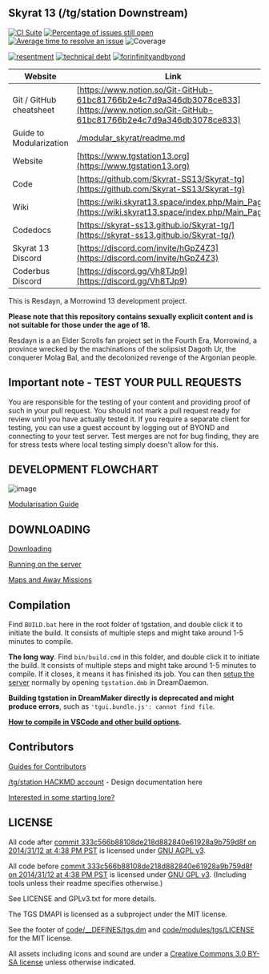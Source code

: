 ## Skyrat 13 (/tg/station Downstream)

[![CI Suite](https://github.com/Skyrat-SS13/Skyrat-tg/workflows/CI%20Suite/badge.svg)](https://github.com/Skyrat-SS13/Skyrat-tg/actions?query=workflow%3A%22CI+Suite%22)
[![Percentage of issues still open](https://isitmaintained.com/badge/open/Skyrat-SS13/Skyrat-tg.svg)](https://isitmaintained.com/project/Skyrat-SS13/Skyrat-tg "Percentage of issues still open")
[![Average time to resolve an issue](https://isitmaintained.com/badge/resolution/Skyrat-SS13/Skyrat-tg.svg)](https://isitmaintained.com/project/Skyrat-SS13/Skyrat-tg "Average time to resolve an issue")
![Coverage](https://img.shields.io/codecov/c/github/Skyrat-SS13/Skyrat-tg)

[![resentment](.github/images/badges/built-with-resentment.svg)](.github/images/comics/131-bug-free.png) [![technical debt](.github/images/badges/contains-technical-debt.svg)](.github/images/comics/106-tech-debt-modified.png) [![forinfinityandbyond](.github/images/badges/made-in-byond.gif)](https://www.reddit.com/r/SS13/comments/5oplxp/what_is_the_main_problem_with_byond_as_an_engine/dclbu1a)

| Website                   | Link                                           |
|---------------------------|------------------------------------------------|
| Git / GitHub cheatsheet   | [https://www.notion.so/Git-GitHub-61bc81766b2e4c7d9a346db3078ce833](https://www.notion.so/Git-GitHub-61bc81766b2e4c7d9a346db3078ce833) |
| Guide to Modularization   | [./modular_skyrat/readme.md](./modular_skyrat/readme.md)            |
| Website                   | [https://www.tgstation13.org](https://www.tgstation13.org)          |
| Code                      | [https://github.com/Skyrat-SS13/Skyrat-tg](https://github.com/Skyrat-SS13/Skyrat-tg)    |
| Wiki                      | [https://wiki.skyrat13.space/index.php/Main_Page](https://wiki.skyrat13.space/index.php/Main_Page)   |
| Codedocs                  | [https://skyrat-ss13.github.io/Skyrat-tg/](https://skyrat-ss13.github.io/Skyrat-tg/)       |
| Skyrat 13 Discord         | [https://discord.com/invite/hGpZ4Z3](https://discord.com/invite/hGpZ4Z3) |
| Coderbus Discord          | [https://discord.gg/Vh8TJp9](https://discord.gg/Vh8TJp9)               |

This is Resdayn, a Morrowind 13 development project.

**Please note that this repository contains sexually explicit content and is not suitable for those under the age of 18.**

Resdayn is a an Elder Scrolls fan project set in the Fourth Era, Morrowind, a province wrecked by the machinations of the solipsist Dagoth Ur, the conquerer Molag Bal, and the decolonized revenge of the Argonian people.

## Important note - TEST YOUR PULL REQUESTS

You are responsible for the testing of your content and providing proof of such in your pull request. You should not mark a pull request ready for review until you have actually tested it. If you require a separate client for testing, you can use a guest account by logging out of BYOND and connecting to your test server. Test merges are not for bug finding, they are for stress tests where local testing simply doesn't allow for this.

## DEVELOPMENT FLOWCHART
![image](https://i.imgur.com/aJnE4WT.png)

[Modularisation Guide](./modular_skyrat/readme.md)

## DOWNLOADING
[Downloading](.github/guides/DOWNLOADING.md)

[Running on the server](.github/guides/RUNNING_A_SERVER.md)

[Maps and Away Missions](.github/guides/MAPS_AND_AWAY_MISSIONS.md)

## Compilation

Find `BUILD.bat` here in the root folder of tgstation, and double click it to initiate the build. It consists of multiple steps and might take around 1-5 minutes to compile.

**The long way**. Find `bin/build.cmd` in this folder, and double click it to initiate the build. It consists of multiple steps and might take around 1-5 minutes to compile. If it closes, it means it has finished its job. You can then [setup the server](.github/guides/RUNNING_A_SERVER.md) normally by opening `tgstation.dmb` in DreamDaemon.

**Building tgstation in DreamMaker directly is deprecated and might produce errors**, such as `'tgui.bundle.js': cannot find file`.

**[How to compile in VSCode and other build options](tools/build/README.md).**

## Contributors
[Guides for Contributors](.github/CONTRIBUTING.md)

[/tg/station HACKMD account](https://hackmd.io/@tgstation) - Design documentation here

[Interested in some starting lore?](https://github.com/tgstation/common_core)

## LICENSE

All code after [commit 333c566b88108de218d882840e61928a9b759d8f on 2014/31/12 at 4:38 PM PST](https://github.com/tgstation/tgstation/commit/333c566b88108de218d882840e61928a9b759d8f) is licensed under [GNU AGPL v3](https://www.gnu.org/licenses/agpl-3.0.html).

All code before [commit 333c566b88108de218d882840e61928a9b759d8f on 2014/31/12 at 4:38 PM PST](https://github.com/tgstation/tgstation/commit/333c566b88108de218d882840e61928a9b759d8f) is licensed under [GNU GPL v3](https://www.gnu.org/licenses/gpl-3.0.html).
(Including tools unless their readme specifies otherwise.)

See LICENSE and GPLv3.txt for more details.

The TGS DMAPI is licensed as a subproject under the MIT license.

See the footer of [code/__DEFINES/tgs.dm](./code/__DEFINES/tgs.dm) and [code/modules/tgs/LICENSE](./code/modules/tgs/LICENSE) for the MIT license.

All assets including icons and sound are under a [Creative Commons 3.0 BY-SA license](https://creativecommons.org/licenses/by-sa/3.0/) unless otherwise indicated.
